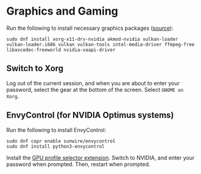 # Graphics and Gaming

Run the following to install necessary graphics packages ([source](https://www.reddit.com/r/Fedora/comments/ud4uv0/fedora_for_gaming/)):

```
sudo dnf install xorg-x11-drv-nvidia akmod-nvidia vulkan-loader vulkan-loader.i686 vulkan vulkan-tools intel-media-driver ffmpeg-free libavcodec-freeworld nvidia-vaapi-driver
```

## Switch to Xorg

Log out of the current session, and when you are about to enter your password, select the gear at the bottom of the screen. Select `GNOME on Xorg`.

## EnvyControl (for NVIDIA Optimus systems)

Run the following to install EnvyControl:

```
sudo dnf copr enable sunwire/envycontrol
sudo dnf install python3-envycontrol
```

Install the [GPU profile selector extension](https://extensions.gnome.org/extension/5009/gpu-profile-selector/). Switch to NVIDIA, and enter your password when prompted. Then, restart when prompted.
